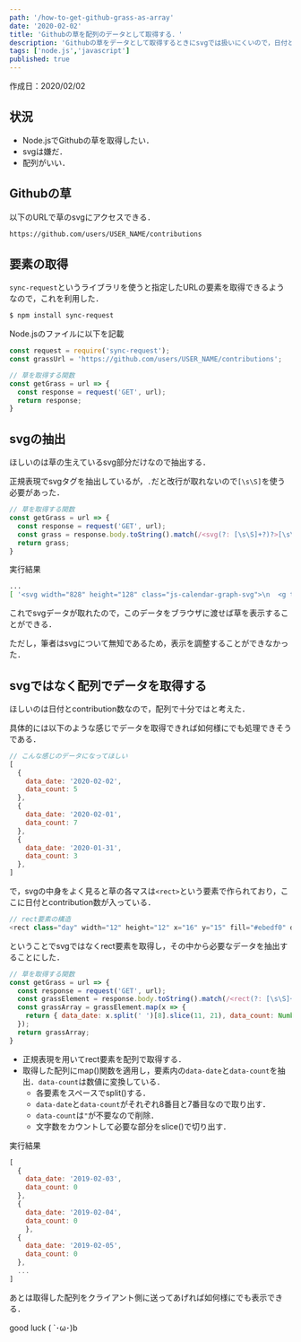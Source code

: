 ```yaml
---
path: '/how-to-get-github-grass-as-array'
date: '2020-02-02'
title: 'Githubの草を配列のデータとして取得する．'
description: 'Githubの草をデータとして取得するときにsvgでは扱いにくいので，日付とcontributionの配列にして取得してみた．'
tags: ['node.js','javascript']
published: true
---
```



作成日：2020/02/02

## 状況

- Node.jsでGithubの草を取得したい．
- svgは嫌だ．
- 配列がいい．

## Githubの草

以下のURLで草のsvgにアクセスできる．

```txt
https://github.com/users/USER_NAME/contributions
```

## 要素の取得

`sync-request`というライブラリを使うと指定したURLの要素を取得できるようなので，これを利用した．

```bash
$ npm install sync-request
```

Node.jsのファイルに以下を記載
```js
const request = require('sync-request');
const grassUrl = 'https://github.com/users/USER_NAME/contributions';

// 草を取得する関数
const getGrass = url => {
  const response = request('GET', url);
  return response;
}
```

## svgの抽出

ほしいのは草の生えているsvg部分だけなので抽出する．

正規表現でsvgタグを抽出しているが，`.`だと改行が取れないので`[\s\S]`を使う必要があった．

```js
// 草を取得する関数
const getGrass = url => {
  const response = request('GET', url);
  const grass = response.body.toString().match(/<svg(?: [\s\S]+?)?>[\s\S]*?<\/svg>/g);
  return grass;
}
```

実行結果

```bash
...
[ '<svg width="828" height="128" class="js-calendar-graph-svg">\n  <g transform="translate(10, 20)"...
```

これでsvgデータが取れたので，このデータをブラウザに渡せば草を表示することができる．

ただし，筆者はsvgについて無知であるため，表示を調整することができなかった．

## svgではなく配列でデータを取得する

ほしいのは日付とcontribution数なので，配列で十分ではと考えた．

具体的には以下のような感じでデータを取得できれば如何様にでも処理できそうである．

```js
// こんな感じのデータになってほしい
[
  {
    data_date: '2020-02-02',
    data_count: 5
  },
  {
    data_date: '2020-02-01',
    data_count: 7
  },
  {
    data_date: '2020-01-31',
    data_count: 3
  },
]
```

で，svgの中身をよく見ると草の各マスは`<rect>`という要素で作られており，ここに日付とcontribution数が入っている．

```js
// rect要素の構造
<rect class="day" width="12" height="12" x="16" y="15" fill="#ebedf0" data-count="10" data-date="2019-02-02"/>
```

ということでsvgではなくrect要素を取得し，その中から必要なデータを抽出することにした．

```js
// 草を取得する関数
const getGrass = url => {
  const response = request('GET', url);
  const grassElement = response.body.toString().match(/<rect(?: [\s\S]+?)?\/>/g);
  const grassArray = grassElement.map(x => {
    return { data_date: x.split(' ')[8].slice(11, 21), data_count: Number(x.split(' ')[7].split('"').join('').slice(11)) }
  });
  return grassArray;
}
```

- 正規表現を用いてrect要素を配列で取得する．
- 取得した配列にmap()関数を適用し，要素内の`data-date`と`data-count`を抽出．`data-count`は数値に変換している．
  - 各要素をスペースでsplit()する．
  - `data-date`と`data-count`がそれぞれ8番目と7番目なので取り出す．
  - `data-count`は`"`が不要なので削除．
  - 文字数をカウントして必要な部分をslice()で切り出す．

実行結果
```js
[
  {
    data_date: '2019-02-03',
    data_count: 0
  },
  {
    data_date: '2019-02-04',
    data_count: 0
    },
  {
    data_date: '2019-02-05',
    data_count: 0
  },
  ...
]
  ```

あとは取得した配列をクライアント側に送ってあげれば如何様にでも表示できる．

good luck ( `･ω･)b

